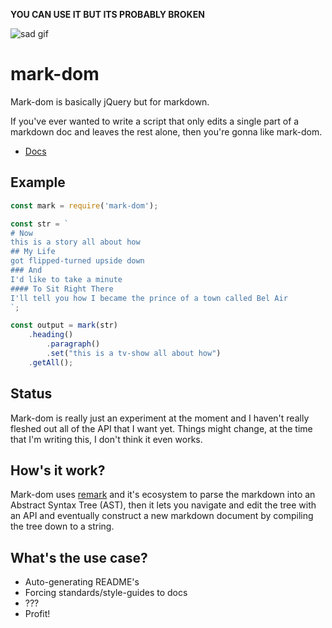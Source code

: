 **YOU CAN USE IT BUT ITS PROBABLY BROKEN**

![sad gif](https://media.giphy.com/media/K1QnLV1caRpuw/giphy.gif)

# mark-dom

Mark-dom is basically jQuery but for markdown. 

If you've ever wanted to write a script that only edits a single part of a markdown doc and leaves the rest alone, then you're gonna like mark-dom. 

* [Docs](https://github.com/Flaque/mark-dom)

## Example 

``` js 
const mark = require('mark-dom');

const str = `
# Now
this is a story all about how
## My Life
got flipped-turned upside down
### And
I'd like to take a minute
#### To Sit Right There
I'll tell you how I became the prince of a town called Bel Air
`;

const output = mark(str)
    .heading()
        .paragraph()
        .set("this is a tv-show all about how")
    .getAll();
```

## Status
Mark-dom is really just an experiment at the moment and I haven't really fleshed out all of the API that I want yet. Things might change, at the time that I'm writing this, I don't think it even works.

## How's it work? 
Mark-dom uses [remark](https://github.com/wooorm/remark/tree/master/packages/remark) and it's ecosystem to parse the markdown into an Abstract Syntax Tree (AST), then it lets you navigate and edit the tree with an API and eventually construct a new markdown document by compiling the tree down to a string.

## What's the use case?
* Auto-generating README's
* Forcing standards/style-guides to docs
* ???
* Profit!
